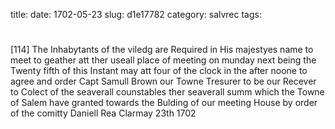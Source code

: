 title: 
date: 1702-05-23
slug: d1e17782
category: salvrec
tags: 


<div markdown class="doc" id="d1e17782">


# 

[114] The Inhabytants of the viledg are Required in His majestyes name to meet to geather att ther useall place of meeting on munday next being the Twenty fifth of this Instant may att four of the clock in the after noone to agree and order Capt Samull Brown our Towne Tresurer to be our Recever to Colect of the seaverall counstables ther seaverall summ which the Towne of Salem have granted towards the Bulding of our meeting House by order of the comitty  Daniell Rea Clarmay 23th 1702
</div>